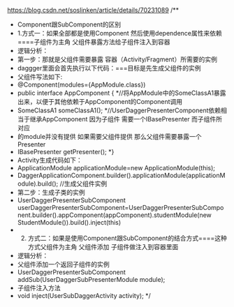 https://blog.csdn.net/soslinken/article/details/70231089
/**
* Component跟SubComponent的区别
* 1.方式一：如果全部都是使用Component 然后使用dependence属性来依赖====子组件为主角 父组件暴露方法给子组件注入到容器
* 逻辑分析：
* 第一步：那就是父组件需要暴露 容器（Activity/Fragment）所需要的实例
* daggger里面会首先执行以下代码：===目标是先生成父组件的实例
* 父组件写法如下:
* @Component(modules={AppModule.class})
* public interface AppComponent {
*//将AppModule中的SomeClassA1暴露出来，以便于其他依赖于AppComponent的Component调用
* SomeClassA1 someClassA1();
*//UserDaggerPresenterComponent依赖相当于继承AppComponent 因为子组件 需要一个IBasePresenter 而子组件所对应
* 的module并没有提供 如果需要父组件提供 那么父组件需要暴露一个Presenter
* IBasePresenter getPresenter();
*}
* Activity生成代码如下：
* ApplicationModule applicationModule=new ApplicationModule(this);
* DaggerApplicationComponent.builder().applicationModule(applicationModule).build(); //生成父组件实例
* 第二步：生成子类的实例
* UserDaggerPresenterSubComponent userDaggerPresenterSubComponent=UserDaggerPresenterSubComponent.builder().appComponent(appComponent).studentModule(new StudentModule()).build().inject(this)
* 2. 方式二：如果是使用Component跟SubComponent的结合方式====这种方式父组件为主角 父组件添加 子组件做注入到容器里面
* 逻辑分析：
* 父组件添加一个返回子组件的实例
* UserDaggerPresenterSubComponent addSub(UserDaggerSubPresenterModule module);
* 子组件注入方法
* void inject(UserSubDaggerActivity activity);
*/
